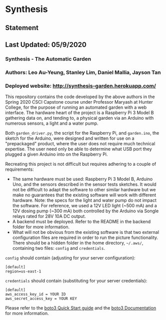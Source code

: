 # Synthesis
## Statement
## Last Updated: 05/9/2020
### Synthesis - The Automatic Garden
### Authors: Leo Au-Yeung, Stanley Lim, Daniel Mallia, Jayson Tan
### Deployed website: http://synthesis-garden.herokuapp.com/ ###

This repository contains the code developed by the above authors in the 
Spring 2020 CSCI Capstone course under Professor Maryash at Hunter College, for 
the purpose of running an automated garden with a web interface. The hardware
heart of the project is a Raspberry Pi 3 Model B gathering data on, and 
tending to, a physical garden via an Arduino with numerous sensors, a light 
and a water pump.

Both `garden_driver.py`, the script for the Raspberry Pi, and `garden.ino`,
the sketch for the Arduino, were designed and written for use on a 
"prepackaged" product, where the user does not require much technical
expertise. The user need only be able to determine what USB port they plugged 
a given Arduino into on the Raspberry Pi.

Recreating this project is not difficult but requires adhering to a couple of 
requirements:
- The same hardware must be used: Raspberry Pi 3 Model B, Arduino Uno, and the sensors described in the sensor tests sketches. It would not be difficult to adapt the software to other similar hardware but we make no guarantees that the existing software will work with different hardware. Note: the specs for the light and water pump do not impact the software. For reference, we used a 12V LED light (~500 mA) and a 12V dosing pump (~300 mA) both controlled by the Arduino via Songle relays rated for 28V 10A DC output.
- A backend must be deployed. Refer to the README in the backend folder for more information.
- What will not be obvious from the existing software is that two external configuration files are required in order to run the picture functionality. There should be a hidden folder in the home directory, `~/.aws/`, containing two files: `config` and `credentials`. 

`config` should contain (adjusting for your server configuration): 
```
[default]
region=us-east-1
```

`credentials` should contain (substituting for your server credentials):
```
[default]
aws_access_key_id = YOUR ID
aws_secret_access_key = YOUR KEY
```

Please refer to the [boto3 Quick Start guide](https://pypi.org/project/boto3/) and the [boto3 Documentation](https://boto3.amazonaws.com/v1/documentation/api/latest/index.html) for more information.
